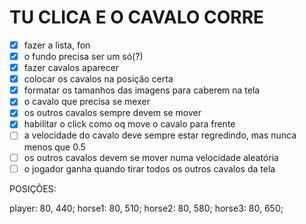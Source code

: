 # TU CLICA E O CAVALO CORRE

* [x] fazer a lista, fon
* [x] o fundo precisa ser um só(?)
* [x] fazer cavalos aparecer
* [x] colocar os cavalos na posição certa
* [x] formatar os tamanhos das imagens para caberem na tela
* [x] o cavalo que precisa se mexer
* [x] os outros cavalos sempre devem se mover
* [x] habilitar o click como oq move o cavalo para frente
* [ ] a velocidade do cavalo deve sempre estar regredindo, mas nunca menos que 0.5
* [ ] os outros cavalos devem se mover numa velocidade aleatória
* [ ] o jogador ganha quando tirar todos os outros cavalos da tela

POSIÇÕES:

player: 80, 440;
horse1: 80, 510;
horse2: 80, 580;
horse3: 80, 650;
